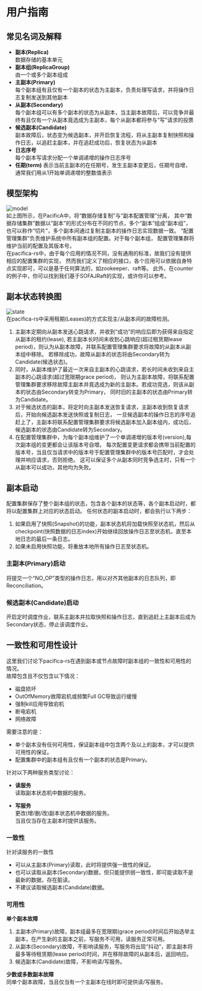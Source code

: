 # 用户指南

## 常见名词及解释

- **副本(Replica)**  
  数据存储的基本单元
- **副本组(ReplicaGroup)**  
  由一个或多个副本组成
- **主副本(Primary)**  
  每个副本组有且仅有一个副本的状态为主副本，负责处理写请求，并将操作日志复制发送到其他副本
- **从副本(Secondary)**  
  每个副本组可以有多个副本的状态为从副本，当主副本故障后，可以竞争并最终有且仅有一个从副本竟选成为主副本，每个从副本都将参与“写”请求的投票
- **候选副本(Candidate)**  
  副本故障后，状态变为候选副本，并开启恢复流程，将从主副本复制快照和操作日志，以追赶主副本，并在追赶成功后，恢复状态为从副本
- **日志序号**  
  每个副本写请求分配一个单调递增的操作日志序号
- **任期(term)**
  表示当前主副本的在任期号，发生主副本变更后，任期号自增，通常我们用从1开始单调递增的整数值表示


## 模型架构
![model](https://github.com/bybyset/jpacifica/blob/main/docs/PacificA%E6%9E%B6%E6%9E%84%E6%A8%A1%E5%9E%8B.png)  
如上图所示，在PacificA中，将“数据存储复制”与“副本配置管理”分离，
其中“数据存储集群”数据以“副本”的形式分布在不同的节点，多个“副本”组成“副本组”，
也可以称作“切片”，多个副本间通过复制主副本的操作日志实现数据一致。
“配置管理集群”负责维护系统中所有副本组的配置。对于每个副本组，
配置管理集群将维护当前的配置及其版本号。  
在pacifica-rs中，由于每个应用的情况不同，没有通用的标准，故我们没有提供相应的配置集群的实现，
然而我们定义了相应的接口，各个应用可以依据自身特点实现即可，可以是基于任何算法的，如zookeeper、raft等。
此外，在counter的例子中，你可以找到我们基于SOFAJRaft的实现，或许你可以参考。


## 副本状态转换图
![state](https://github.com/bybyset/jpacifica/blob/main/docs/PacificA%E7%8A%B6%E6%80%81%E8%BD%AC%E6%8D%A2%E5%9B%BE.png)  
在pacifica-rs中采用租期(Leases)的方式实现主/从副本间的故障检测。
1. 主副本定期向从副本发送心跳请求，并收到“成功”的响应后即为获得来自指定从副本的租约(lease),
   若主副本长时间未收到心跳响应(超过租赁期lease period)，则认为从副本故障，并联系配置管理集群要求将故障的从副本从副本组中移除。
   若移除成功，故障从副本的状态将由Secondary转为Candidate(候选状态)。
2. 同时，从副本维护了最近一次来自主副本的心跳请求，若长时间未收到来自主副本的心跳请求(超过宽限期grace period)，
   则认为主副本故障，将联系配置管理集群要求移除故障主副本并竟选成为新的主副本。若成功竞选，则该从副本的状态由Secondary转变为Primary，
   同时旧的主副本的状态由Primary转为Candidate。
3. 对于候选状态的副本，将定时向主副本发送恢复请求，主副本收到恢复请求后，开始向候选副本发送快照或复制日志，
   一旦候选副本的操作日志的序号追赶上了，主副本将联系配置管理集群要求将候选副本加入副本组内，成功后，候选副本的状态由Candidate转为Secondary。
4. 在配置管理集群中，为每个副本组维护了一个单调递增的版本号(version),每次副本组的变更都会让该版本号自增。
   每次配置变更请求都会携带当前配置的版本号，当且仅当请求中的版本号于配置管理集群中的版本号匹配时，才会处理并响应请求，否则拒绝。
   这可以保证多个从副本同时竞争选主时，只有一个从副本可以成功，其他均为失败。



## 副本启动
配置集群保存了整个副本组的状态，包含各个副本的状态等，各个副本启动时，都将以配置集群上对应的状态启动。
任何状态的副本启动时，都会执行以下两步：
1. 如果启用了快照(Snapshot)的功能，副本状态机将加载快照至状态机，然后从checkpoint(快照数据的日志index)开始继续回放操作日志至状态机，直至本地日志的最后一条日志。
2. 如果未启用快照功能，将重放本地所有操作日志至状态机。

### 主副本(Primary)启动
将提交一个“NO_OP”类型的操作日志，用以对齐其他副本的日志队列，即Reconciliation。

### 候选副本(Candidate)启动
开启定时调度作业，联系主副本并拉取快照和操作日志，直到追赶上主副本后成为Secondary状态，停止该调度作业。



## 一致性和可用性设计
这里我们讨论下pacifica-rs在遇到副本或节点故障时副本组的一致性和可用性的情况。  
故障包含且不仅包含以下情况：
- 磁盘损坏
- OutOfMemory故障宕机或频繁Full GC导致运行缓慢
- 强制kill应用导致宕机
- 断电宕机
- 网络故障

需要注意的是：
- 单个副本没有任何可用性，保证副本组中包含两个及以上的副本，才可以提供可用性的保证。
- 配置集群中的副本组有且仅有一个副本的状态是Primary。

针对以下两种服务类型讨论：
- **读服务**  
  读取副本状态机中数据的服务。

- **写服务**  
  更改(增/删/改)副本状态机中数据的服务。  
  当且仅当存在主副本时提供该服务。


### 一致性
针对读服务的一致性
- 可以从主副本(Primary)读取，此时将提供强一致性的保证。
- 也可以读取从副本(Secondary)数据，但只能提供弱一致性，即可能读取不是最新的数据，存在脏读。
- 不建议读取候选副本(Candidate)数据。

### 可用性
**单个副本故障**
1. 主副本(Primary)故障，副本组最多在宽限期(grace period)时间后开始选举主副本，在产生新的主副本之前，写服务不可用，读服务正常可用。
2. 从副本(Secondary)故障，不影响读服务，写服务将出现“抖动”，即主副本将最多等待租赁期(lease period)时间，并在移除故障的从副本后，返回响应。
3. 候选副本(Candidate)故障，不影响读/写服务。

**少数或多数副本故障**  
同单个副本故障，当且仅当有一个主副本在线时即可提供读/写服务。